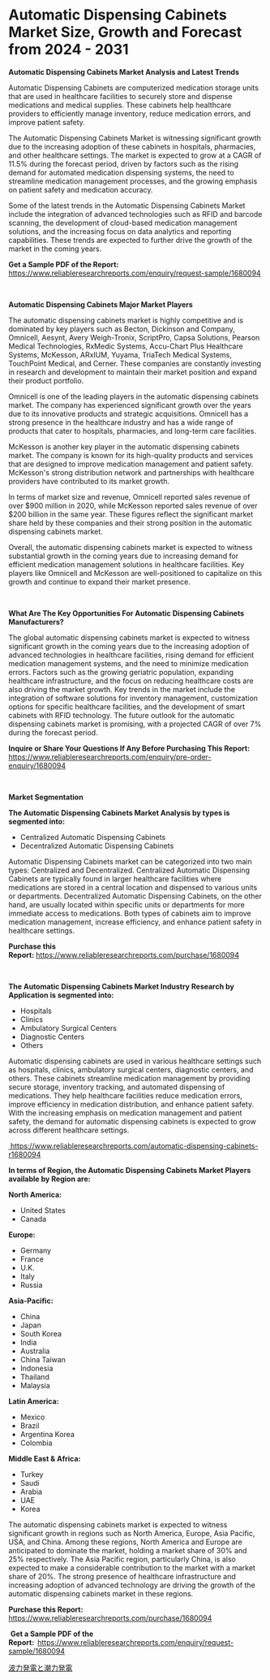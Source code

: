 <p><h1>Automatic Dispensing Cabinets Market Size, Growth and Forecast from 2024 - 2031</h1></p><p><strong>Automatic Dispensing Cabinets Market Analysis and Latest Trends</strong></p>
<p><p>Automatic Dispensing Cabinets are computerized medication storage units that are used in healthcare facilities to securely store and dispense medications and medical supplies. These cabinets help healthcare providers to efficiently manage inventory, reduce medication errors, and improve patient safety.</p><p>The Automatic Dispensing Cabinets Market is witnessing significant growth due to the increasing adoption of these cabinets in hospitals, pharmacies, and other healthcare settings. The market is expected to grow at a CAGR of 11.5% during the forecast period, driven by factors such as the rising demand for automated medication dispensing systems, the need to streamline medication management processes, and the growing emphasis on patient safety and medication accuracy.</p><p>Some of the latest trends in the Automatic Dispensing Cabinets Market include the integration of advanced technologies such as RFID and barcode scanning, the development of cloud-based medication management solutions, and the increasing focus on data analytics and reporting capabilities. These trends are expected to further drive the growth of the market in the coming years.</p></p>
<p><strong>Get a Sample PDF of the Report:&nbsp;</strong> <a href="https://www.reliableresearchreports.com/enquiry/request-sample/1680094">https://www.reliableresearchreports.com/enquiry/request-sample/1680094</a></p>
<p>&nbsp;</p>
<p><strong>Automatic Dispensing Cabinets Major Market Players</strong></p>
<p><p>The automatic dispensing cabinets market is highly competitive and is dominated by key players such as Becton, Dickinson and Company, Omnicell, Aesynt, Avery Weigh-Tronix, ScriptPro, Capsa Solutions, Pearson Medical Technologies, RxMedic Systems, Accu-Chart Plus Healthcare Systems, McKesson, ARxIUM, Yuyama, TriaTech Medical Systems, TouchPoint Medical, and Cerner. These companies are constantly investing in research and development to maintain their market position and expand their product portfolio.</p><p>Omnicell is one of the leading players in the automatic dispensing cabinets market. The company has experienced significant growth over the years due to its innovative products and strategic acquisitions. Omnicell has a strong presence in the healthcare industry and has a wide range of products that cater to hospitals, pharmacies, and long-term care facilities.</p><p>McKesson is another key player in the automatic dispensing cabinets market. The company is known for its high-quality products and services that are designed to improve medication management and patient safety. McKesson's strong distribution network and partnerships with healthcare providers have contributed to its market growth.</p><p>In terms of market size and revenue, Omnicell reported sales revenue of over $900 million in 2020, while McKesson reported sales revenue of over $200 billion in the same year. These figures reflect the significant market share held by these companies and their strong position in the automatic dispensing cabinets market.</p><p>Overall, the automatic dispensing cabinets market is expected to witness substantial growth in the coming years due to increasing demand for efficient medication management solutions in healthcare facilities. Key players like Omnicell and McKesson are well-positioned to capitalize on this growth and continue to expand their market presence.</p></p>
<p>&nbsp;</p>
<p><strong>What Are The Key Opportunities For Automatic Dispensing Cabinets Manufacturers?</strong></p>
<p><p>The global automatic dispensing cabinets market is expected to witness significant growth in the coming years due to the increasing adoption of advanced technologies in healthcare facilities, rising demand for efficient medication management systems, and the need to minimize medication errors. Factors such as the growing geriatric population, expanding healthcare infrastructure, and the focus on reducing healthcare costs are also driving the market growth. Key trends in the market include the integration of software solutions for inventory management, customization options for specific healthcare facilities, and the development of smart cabinets with RFID technology. The future outlook for the automatic dispensing cabinets market is promising, with a projected CAGR of over 7% during the forecast period.</p></p>
<p><strong>Inquire or Share Your Questions If Any Before Purchasing This Report:</strong> <a href="https://www.reliableresearchreports.com/enquiry/pre-order-enquiry/1680094">https://www.reliableresearchreports.com/enquiry/pre-order-enquiry/1680094</a></p>
<p>&nbsp;</p>
<p><strong>Market Segmentation</strong></p>
<p><strong>The Automatic Dispensing Cabinets Market Analysis by types is segmented into:</strong></p>
<p><ul><li>Centralized Automatic Dispensing Cabinets</li><li>Decentralized Automatic Dispensing Cabinets</li></ul></p>
<p><p>Automatic Dispensing Cabinets market can be categorized into two main types: Centralized and Decentralized. Centralized Automatic Dispensing Cabinets are typically found in larger healthcare facilities where medications are stored in a central location and dispensed to various units or departments. Decentralized Automatic Dispensing Cabinets, on the other hand, are usually located within specific units or departments for more immediate access to medications. Both types of cabinets aim to improve medication management, increase efficiency, and enhance patient safety in healthcare settings.</p></p>
<p><strong>Purchase this Report:&nbsp;</strong><a href="https://www.reliableresearchreports.com/purchase/1680094">https://www.reliableresearchreports.com/purchase/1680094</a></p>
<p>&nbsp;</p>
<p><strong>The Automatic Dispensing Cabinets Market Industry Research by Application is segmented into:</strong></p>
<p><ul><li>Hospitals</li><li>Clinics</li><li>Ambulatory Surgical Centers</li><li>Diagnostic Centers</li><li>Others</li></ul></p>
<p><p>Automatic dispensing cabinets are used in various healthcare settings such as hospitals, clinics, ambulatory surgical centers, diagnostic centers, and others. These cabinets streamline medication management by providing secure storage, inventory tracking, and automated dispensing of medications. They help healthcare facilities reduce medication errors, improve efficiency in medication distribution, and enhance patient safety. With the increasing emphasis on medication management and patient safety, the demand for automatic dispensing cabinets is expected to grow across different healthcare settings.</p></p>
<p><a href="https://www.reliableresearchreports.com/automatic-dispensing-cabinets-r1680094">&nbsp;https://www.reliableresearchreports.com/automatic-dispensing-cabinets-r1680094</a></p>
<p><strong>In terms of Region, the Automatic Dispensing Cabinets Market Players available by Region are:</strong></p>
<p>
    <p> <strong> North America: </strong>
        <ul>
            <li>United States</li>
            <li>Canada</li>
        </ul>
        </p> 
    <p> <strong> Europe: </strong>
        <ul>
            <li>Germany</li>
            <li>France</li>
            <li>U.K.</li>
            <li>Italy</li>
            <li>Russia</li>
        </ul>
        </p> 
    <p> <strong> Asia-Pacific: </strong>
        <ul>
            <li>China</li>
            <li>Japan</li>
            <li>South Korea</li>
            <li>India</li>
            <li>Australia</li>
            <li>China Taiwan</li>
            <li>Indonesia</li>
            <li>Thailand</li>
            <li>Malaysia</li>
        </ul>
        </p> 
    <p> <strong> Latin America: </strong>
        <ul>
            <li>Mexico</li>
            <li>Brazil</li>
            <li>Argentina Korea</li>
            <li>Colombia</li>
        </ul>
        </p> 
    <p> <strong> Middle East & Africa: </strong>
        <ul>
            <li>Turkey</li>
            <li>Saudi</li>
            <li>Arabia</li>
            <li>UAE</li>
            <li>Korea</li>
        </ul>
    </p>
    </p>
<p><p>The automatic dispensing cabinets market is expected to witness significant growth in regions such as North America, Europe, Asia Pacific, USA, and China. Among these regions, North America and Europe are anticipated to dominate the market, holding a market share of 30% and 25% respectively. The Asia Pacific region, particularly China, is also expected to make a considerable contribution to the market with a market share of 20%. The strong presence of healthcare infrastructure and increasing adoption of advanced technology are driving the growth of the automatic dispensing cabinets market in these regions.</p></p>
<p><strong>Purchase this Report: </strong><a href="https://www.reliableresearchreports.com/purchase/1680094">https://www.reliableresearchreports.com/purchase/1680094</a></p>
<p>&nbsp;<strong>Get a Sample PDF of the Report:&nbsp;&nbsp;</strong><a href="https://www.reliableresearchreports.com/enquiry/request-sample/1680094">https://www.reliableresearchreports.com/enquiry/request-sample/1680094</a></p>
<p><strong></strong></p>
<p><p><a href="https://github.com/nxboeu02965442/Market-Research-Report-List-1/blob/main/543036127572.md">波力発電と潮力発電</a></p></p>